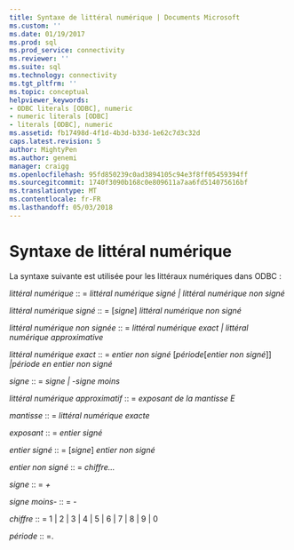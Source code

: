 ```yaml
---
title: Syntaxe de littéral numérique | Documents Microsoft
ms.custom: ''
ms.date: 01/19/2017
ms.prod: sql
ms.prod_service: connectivity
ms.reviewer: ''
ms.suite: sql
ms.technology: connectivity
ms.tgt_pltfrm: ''
ms.topic: conceptual
helpviewer_keywords:
- ODBC literals [ODBC], numeric
- numeric literals [ODBC]
- literals [ODBC], numeric
ms.assetid: fb17498d-4f1d-4b3d-b33d-1e62c7d3c32d
caps.latest.revision: 5
author: MightyPen
ms.author: genemi
manager: craigg
ms.openlocfilehash: 95fd850239c0ad3894105c94e3f8ff05459394ff
ms.sourcegitcommit: 1740f3090b168c0e809611a7aa6fd514075616bf
ms.translationtype: MT
ms.contentlocale: fr-FR
ms.lasthandoff: 05/03/2018
---
```

# <a name="numeric-literal-syntax"></a>Syntaxe de littéral numérique
La syntaxe suivante est utilisée pour les littéraux numériques dans ODBC :  
  
 *littéral numérique* :: = *littéral numérique signé &#124; littéral numérique non signé*  
  
 *littéral numérique signé* :: = [*signe*] *littéral numérique non signé*  
  
 *littéral numérique non signée* :: = *littéral numérique exact &#124; littéral numérique approximative*  
  
 *littéral numérique exact* :: = *entier non signé* [*période*[*entier non signé*]]  *&#124;période en entier non signé*  
  
 *signe* :: = *signe &#124; -signe moins*  
  
 *littéral numérique approximatif* :: = *exposant de la mantisse E*  
  
 *mantisse* :: = *littéral numérique exacte*  
  
 *exposant* :: = *entier signé*  
  
 *entier signé* :: = [*signe*] *entier non signé*  
  
 *entier non signé* :: = *chiffre...*  
  
 *signe* :: = *+*  
  
 *signe moins-* :: = -  
  
 *chiffre* :: = 1 &#124; 2 &#124; 3 &#124; 4 &#124; 5 &#124; 6 &#124; 7 &#124; 8 &#124; 9 &#124; 0  
  
 *période* :: =.
